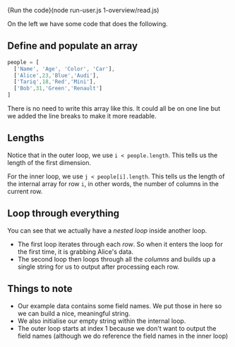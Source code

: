 {Run the code}(node run-user.js 1-overview/read.js)

On the left we have some code that does the following.

## Define and populate an array
```javascript
people = [ 
  ['Name', 'Age', 'Color', 'Car'], 
  ['Alice',23,'Blue','Audi'],
  ['Tariq',18,'Red','Mini'], 
  ['Bob',31,'Green','Renault'] 
]
```

There is no need to write this array like this. It could all be on one line but we added the line breaks to make it more readable.

## Lengths
Notice that in the outer loop, we use `i < people.length`. This tells us the length of the first dimension.

For the inner loop, we use `j < people[i].length`. This tells us the length of the internal array for row `i`, in other words, the number of columns in the current row.


## Loop through everything
You can see that we actually have a *nested loop* inside another loop.

- The first loop iterates through each *row*. So when it enters the loop for the first time, it is grabbing Alice's data.
- The second loop then loops through all the *columns* and builds up a single string for us to output after processing each row.

## Things to note

- Our example data contains some field names. We put those in here so we can build a nice, meaningful string.
- We also initialise our empty string within the internal loop.
- The outer loop starts at index 1 because we don't want to output the field names (although we do reference the field names in the inner loop)



